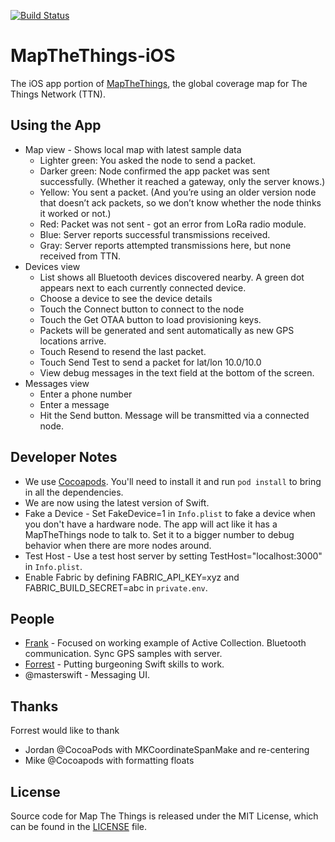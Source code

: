 [![Build Status](https://travis-ci.org/things-nyc/mapthethings-ios.svg?branch=master)](https://travis-ci.org/things-nyc/mapthethings-ios)
# MapTheThings-iOS

The iOS app portion of [MapTheThings](http://map.thethings.nyc), the
global coverage map for The Things Network (TTN).

## Using the App
- Map view - Shows local map with latest sample data
  - Lighter green: You asked the node to send a packet.
  - Darker green: Node confirmed the app packet was sent successfully. (Whether it reached a gateway, only the server knows.)
  - Yellow: You sent a packet. (And you’re using an older version node that doesn’t ack packets, so we don’t know whether the node thinks it worked or not.)
  - Red: Packet was not sent - got an error from LoRa radio module.
  - Blue: Server reports successful transmissions received.
  - Gray: Server reports attempted transmissions here, but none received from TTN.
- Devices view
  - List shows all Bluetooth devices discovered nearby. A green dot appears next to each currently connected device.
  - Choose a device to see the device details
  - Touch the Connect button to connect to the node
  - Touch the Get OTAA button to load provisioning keys.
  - Packets will be generated and sent automatically as new GPS locations arrive.
  - Touch Resend to resend the last packet.
  - Touch Send Test to send a packet for lat/lon 10.0/10.0
  - View debug messages in the text field at the bottom of the screen.
- Messages view
  - Enter a phone number
  - Enter a message
  - Hit the Send button. Message will be transmitted via a connected node.

## Developer Notes
- We use [Cocoapods](https://cocoapods.org/). You'll need to install it and run ```pod install``` to bring in all the dependencies.
- We are now using the latest version of Swift.
- Fake a Device - Set FakeDevice=1 in ```Info.plist``` to fake a device when you don't have a hardware node. The app will act like it has a MapTheThings node to talk to. Set it to a bigger number to debug behavior when there are more nodes around.
- Test Host - Use a test host server by setting TestHost="localhost:3000" in ```Info.plist```.
- Enable Fabric by defining FABRIC_API_KEY=xyz and FABRIC_BUILD_SECRET=abc in ```private.env```.

## People
- [Frank](@frankleonrose) - Focused on working example of Active Collection. Bluetooth communication. Sync GPS samples with server.
- [Forrest](@forrestfiller) - Putting burgeoning Swift skills to work.
- @masterswift - Messaging UI.

## Thanks
Forrest would like to thank
 - Jordan @CocoaPods with MKCoordinateSpanMake and re-centering
 - Mike @Cocoapods with formatting floats

## License
Source code for Map The Things is released under the MIT License,
which can be found in the [LICENSE](LICENSE) file.
